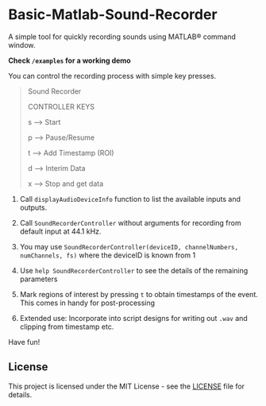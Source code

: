 # Basic-Matlab-Sound-Recorder

A simple tool for quickly recording sounds using MATLAB&reg; command window.

**Check `/examples` for a working demo**

You can control the recording process with simple key presses.

> Sound Recorder
>
>  CONTROLLER KEYS
>
>  s --> Start
>
>  p --> Pause/Resume
>
>  t --> Add Timestamp (ROI)
>
>  d --> Interim Data
>
>  x --> Stop and get data
>
> 

1. Call `displayAudioDeviceInfo` function to list the available inputs and outputs.

2. Call `SoundRecorderController` without arguments for recording from default input at 44.1 kHz.

3. You may use `SoundRecorderController(deviceID, channelNumbers, numChannels, fs)` where the deviceID is known from 1
4. Use `help SoundRecorderController` to see the details of the remaining parameters
5. Mark regions of interest by pressing `t` to obtain timestamps of the event. This comes in handy for post-processing
6. Extended use: Incorporate into script designs for writing out `.wav` and clipping from timestamp etc.

Have fun!

## License

This project is licensed under the MIT License - see the [LICENSE](license.md) file for details.
